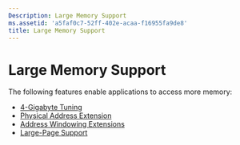 ```yaml
---
Description: Large Memory Support
ms.assetid: 'a5faf0c7-52ff-402e-acaa-f16955fa9de8'
title: Large Memory Support
---
```


# Large Memory Support

The following features enable applications to access more memory:

-   [4-Gigabyte Tuning](4-gigabyte-tuning.md)
-   [Physical Address Extension](physical-address-extension.md)
-   [Address Windowing Extensions](address-windowing-extensions.md)
-   [Large-Page Support](large-page-support.md)

 

 



